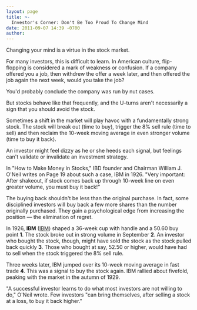 ```yaml
---
layout: page
title: >-
  Investor's Corner: Don't Be Too Proud To Change Mind
date: 2011-09-07 14:39 -0700
author: 
---
```





Changing your mind is a virtue in the stock market.

  

For many investors, this is difficult to learn. In American culture, flip-flopping is considered a mark of weakness or confusion. If a company offered you a job, then withdrew the offer a week later, and then offered the job again the next week, would you take the job?

  

You'd probably conclude the company was run by nut cases.

  

But stocks behave like that frequently, and the U-turns aren't necessarily a sign that you should avoid the stock.

  

Sometimes a shift in the market will play havoc with a fundamentally strong stock. The stock will break out (time to buy), trigger the 8% sell rule (time to sell) and then reclaim the 10-week moving average in even stronger volume (time to buy it back).

  

An investor might feel dizzy as he or she heeds each signal, but feelings can't validate or invalidate an investment strategy.

  

In "How to Make Money in Stocks," IBD founder and Chairman William J. O'Neil writes on Page 19 about such a case, IBM in 1926. "Very important: After shakeout, if stock comes back up through 10-week line on even greater volume, you must buy it back!"

  

The buying back shouldn't be less than the original purchase. In fact, some disciplined investors will buy back a few more shares than the number originally purchased. They gain a psychological edge from increasing the position — the elimination of regret.

  

In 1926, **IBM** ([IBM](https://research.investors.com/quote.aspx?symbol=IBM)) shaped a 36-week cup with handle and a 50.60 buy point **1**. The stock broke out in strong volume in September **2**. An investor who bought the stock, though, might have sold the stock as the stock pulled back quickly **3**. Those who bought at say, 52.50 or higher, would have had to sell when the stock triggered the 8% sell rule.

  

Three weeks later, IBM jumped over its 10-week moving average in fast trade **4**. This was a signal to buy the stock again. IBM rallied about fivefold, peaking with the market in the autumn of 1929.

  

"A successful investor learns to do what most investors are not willing to do," O'Neil wrote. Few investors "can bring themselves, after selling a stock at a loss, to buy it back higher."




